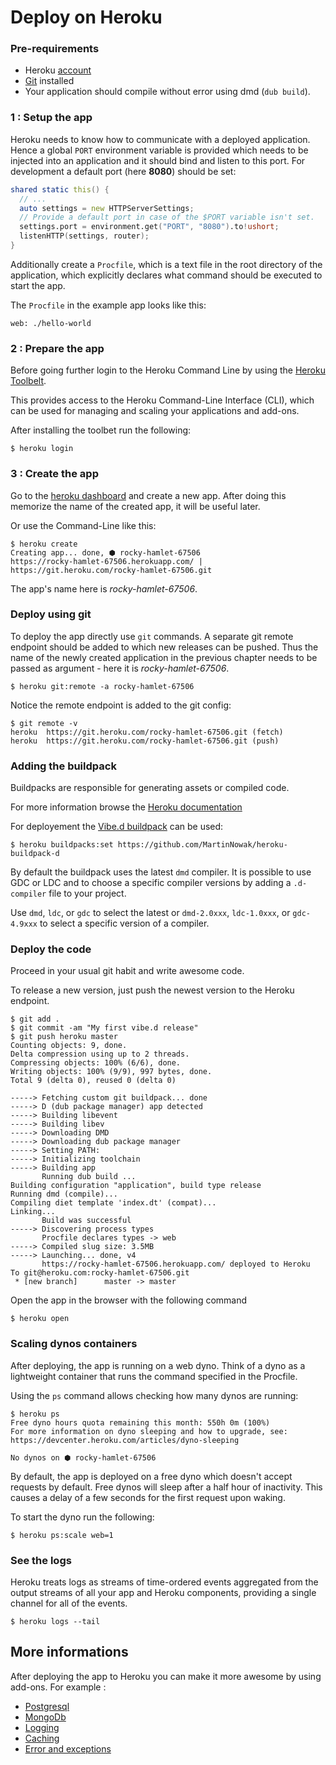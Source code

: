 # Deploy on Heroku

### Pre-requirements

- Heroku [account]((https://signup.heroku.com/login))
- [Git](https://git-scm.com/) installed
- Your application should compile without error using dmd (`dub build`).

### 1 : Setup the app

Heroku needs to know how to communicate with a deployed application.
Hence a global `PORT` environment variable is provided which needs to be injected into an application and
it should bind and listen to this port.
For development a default port (here __8080__) should be set:

```d
shared static this() {
  // ...
  auto settings = new HTTPServerSettings;
  // Provide a default port in case of the $PORT variable isn't set.
  settings.port = environment.get("PORT", "8080").to!ushort;
  listenHTTP(settings, router);
}
```

Additionally create a `Procfile`, which is a text file in the root directory of the application, which explicitly declares what command
should be executed to start the app.

The `Procfile` in the example app looks like this:

```
web: ./hello-world
```

### 2 : Prepare the app

Before going further login to the Heroku Command Line by using the [Heroku Toolbelt](https://toolbelt.heroku.com/standalone).

This provides access to the Heroku Command-Line Interface (CLI), which can be used for managing and scaling your applications and add-ons.

After installing the toolbet run the following:

```
$ heroku login
```

### 3 : Create the app

Go to the [heroku dashboard](https://dashboard.heroku.com) and create a new app.
After doing this memorize the name of the created app, it will be useful later.

Or use the Command-Line like this:

```
$ heroku create
Creating app... done, ⬢ rocky-hamlet-67506
https://rocky-hamlet-67506.herokuapp.com/ | https://git.heroku.com/rocky-hamlet-67506.git
```

The app's name here is *rocky-hamlet-67506*.

### Deploy using git

To deploy the app directly use `git` commands. A separate git remote endpoint should be added to which new releases can be pushed.
Thus the name of the newly created application
in the previous chapter needs to be passed as argument - here it is *rocky-hamlet-67506*.

```
$ heroku git:remote -a rocky-hamlet-67506
```

Notice the remote endpoint is added to the git config:

```
$ git remote -v
heroku	https://git.heroku.com/rocky-hamlet-67506.git (fetch)
heroku	https://git.heroku.com/rocky-hamlet-67506.git (push)
```

### Adding the buildpack

Buildpacks are responsible for generating assets or compiled code.

For more information browse the [Heroku documentation](https://devcenter.heroku.com/articles/buildpacks)

For deployement the [Vibe.d buildpack](https://github.com/MartinNowak/heroku-buildpack-d) can be used:

```
$ heroku buildpacks:set https://github.com/MartinNowak/heroku-buildpack-d
```
By default the buildpack uses the latest `dmd` compiler.
It is possible to use GDC or LDC and to choose a specific compiler versions by adding a `.d-compiler` file to your project.

Use `dmd`, `ldc`, or `gdc` to select the latest or `dmd-2.0xxx`, `ldc-1.0xxx`, or `gdc-4.9xxx` to
select a specific version of a compiler.

### Deploy the code

Proceed in your usual git habit and write awesome code.

To release a new version, just push the newest version to the Heroku endpoint.

```
$ git add .
$ git commit -am "My first vibe.d release"
$ git push heroku master
Counting objects: 9, done.
Delta compression using up to 2 threads.
Compressing objects: 100% (6/6), done.
Writing objects: 100% (9/9), 997 bytes, done.
Total 9 (delta 0), reused 0 (delta 0)

-----> Fetching custom git buildpack... done
-----> D (dub package manager) app detected
-----> Building libevent
-----> Building libev
-----> Downloading DMD
-----> Downloading dub package manager
-----> Setting PATH:
-----> Initializing toolchain
-----> Building app
       Running dub build ...
Building configuration "application", build type release
Running dmd (compile)...
Compiling diet template 'index.dt' (compat)...
Linking...
       Build was successful
-----> Discovering process types
       Procfile declares types -> web
-----> Compiled slug size: 3.5MB
-----> Launching... done, v4
       https://rocky-hamlet-67506.herokuapp.com/ deployed to Heroku
To git@heroku.com:rocky-hamlet-67506.git
 * [new branch]      master -> master
```

Open the app in the browser with the following command

```
$ heroku open
```

### Scaling dynos containers

After deploying, the app is running on a web dyno.
Think of a dyno as a lightweight container that runs the command specified in the Procfile.

Using the `ps` command allows checking how many dynos are running:

```
$ heroku ps
Free dyno hours quota remaining this month: 550h 0m (100%)
For more information on dyno sleeping and how to upgrade, see:
https://devcenter.heroku.com/articles/dyno-sleeping

No dynos on ⬢ rocky-hamlet-67506
```

By default, the app is deployed on a free dyno which doesn't accept requests by default.
Free dynos will sleep after a half hour of inactivity. This causes a delay of a few seconds for the first request upon waking.

To start the dyno run the following:

```
$ heroku ps:scale web=1
```

### See the logs

Heroku treats logs as streams of time-ordered events aggregated from the output streams of all your app and Heroku components,
providing a single channel for all of the events.

```
$ heroku logs --tail
```


## More informations

After deploying the app to Heroku you can make it more awesome by using add-ons. For example :

- [Postgresql](https://elements.heroku.com/addons/heroku-postgresql)
- [MongoDb](https://elements.heroku.com/addons/mongohq)
- [Logging](https://elements.heroku.com/addons#logging)
- [Caching](https://elements.heroku.com/addons#caching)
- [Error and exceptions](https://elements.heroku.com/addons#errors-exceptions)
